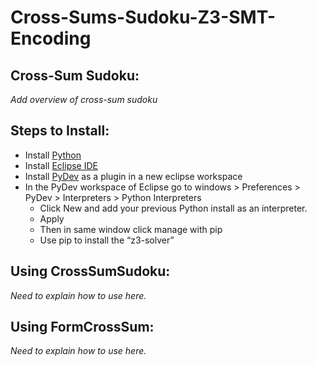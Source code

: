 # Cross-Sums-Sudoku-Z3-SMT-Encoding

## Cross-Sum Sudoku:

*Add overview of cross-sum sudoku*

## Steps to Install:
- Install [Python](https://www.python.org/downloads/release/python-394/)
- Install [Eclipse IDE](https://www.eclipse.org/downloads/packages/)
- Install [PyDev](https://www.pydev.org/download.html) as a plugin in a new eclipse workspace
- In the PyDev workspace of Eclipse go to windows > Preferences > PyDev > Interpreters > Python Interpreters
  - Click New and add your previous Python install as an interpreter.
  - Apply
  - Then in same window click manage with pip
  - Use pip to install the “z3-solver”

## Using CrossSumSudoku:

*Need to explain how to use here.*


## Using FormCrossSum:

*Need to explain how to use here.*
